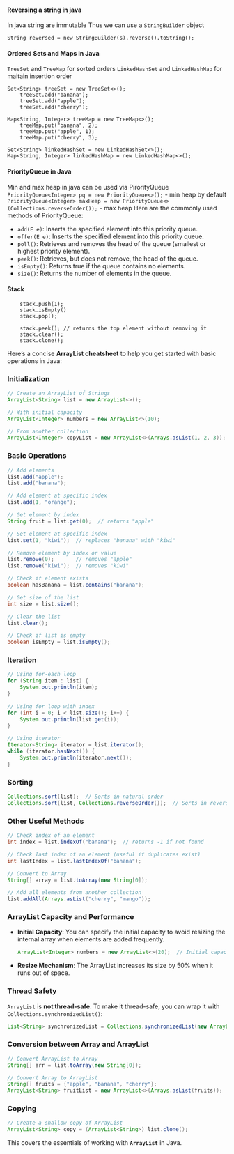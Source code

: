 #### Reversing a string in java
In java string are immutable 
Thus we can use a  `StringBuilder` object
```
String reversed = new StringBuilder(s).reverse().toString();
```

#### Ordered Sets and Maps in Java
`TreeSet` and `TreeMap` for sorted orders
`LinkedHashSet` and `LinkedHashMap` for maitain insertion order

```
Set<String> treeSet = new TreeSet<>();
    treeSet.add("banana");
    treeSet.add("apple");
    treeSet.add("cherry");

Map<String, Integer> treeMap = new TreeMap<>();
    treeMap.put("banana", 2);
    treeMap.put("apple", 1);
    treeMap.put("cherry", 3);

Set<String> linkedHashSet = new LinkedHashSet<>();
Map<String, Integer> linkedHashMap = new LinkedHashMap<>();
```

#### PriorityQueue in Java 
Min and max heap in java can be used via PirorityQueue 
`PriorityQueue<Integer> pq = new PriorityQueue<>();` - min heap by default
`PriorityQueue<Integer> maxHeap = new PriorityQueue<>(Collections.reverseOrder());` - max heap 
Here are the commonly used methods of PriorityQueue:

* `add(E e)`: Inserts the specified element into this priority queue.
* `offer(E e)`: Inserts the specified element into this priority queue.
* `poll()`: Retrieves and removes the head of the queue (smallest or highest priority element).
* `peek()`: Retrieves, but does not remove, the head of the queue.
* `isEmpty()`: Returns true if the queue contains no elements.
* `size()`: Returns the number of elements in the queue.


#### Stack 
``` Stack<Integer> stack = new Stack<>();
    stack.push(1);
    stack.isEmpty()
    stack.pop();

    stack.peek(); // returns the top element without removing it
    stack.clear();
    stack.clone();
```


Here’s a concise **ArrayList cheatsheet** to help you get started with basic operations in Java:

### **Initialization**
```java
// Create an ArrayList of Strings
ArrayList<String> list = new ArrayList<>();

// With initial capacity
ArrayList<Integer> numbers = new ArrayList<>(10);

// From another collection
ArrayList<Integer> copyList = new ArrayList<>(Arrays.asList(1, 2, 3));
```

### **Basic Operations**
```java
// Add elements
list.add("apple");
list.add("banana");

// Add element at specific index
list.add(1, "orange");

// Get element by index
String fruit = list.get(0);  // returns "apple"

// Set element at specific index
list.set(1, "kiwi");  // replaces "banana" with "kiwi"

// Remove element by index or value
list.remove(0);       // removes "apple"
list.remove("kiwi");  // removes "kiwi"

// Check if element exists
boolean hasBanana = list.contains("banana");

// Get size of the list
int size = list.size();

// Clear the list
list.clear();

// Check if list is empty
boolean isEmpty = list.isEmpty();
```

### **Iteration**
```java
// Using for-each loop
for (String item : list) {
    System.out.println(item);
}

// Using for loop with index
for (int i = 0; i < list.size(); i++) {
    System.out.println(list.get(i));
}

// Using iterator
Iterator<String> iterator = list.iterator();
while (iterator.hasNext()) {
    System.out.println(iterator.next());
}
```

### **Sorting**
```java
Collections.sort(list);  // Sorts in natural order
Collections.sort(list, Collections.reverseOrder());  // Sorts in reverse order
```

### **Other Useful Methods**
```java
// Check index of an element
int index = list.indexOf("banana");  // returns -1 if not found

// Check last index of an element (useful if duplicates exist)
int lastIndex = list.lastIndexOf("banana");

// Convert to Array
String[] array = list.toArray(new String[0]);

// Add all elements from another collection
list.addAll(Arrays.asList("cherry", "mango"));
```

### **ArrayList Capacity and Performance**
- **Initial Capacity**: You can specify the initial capacity to avoid resizing the internal array when elements are added frequently.
  ```java
  ArrayList<Integer> numbers = new ArrayList<>(20);  // Initial capacity set to 20
  ```

- **Resize Mechanism**: The ArrayList increases its size by 50% when it runs out of space.
  
### **Thread Safety**
`ArrayList` is **not thread-safe**. To make it thread-safe, you can wrap it with `Collections.synchronizedList()`:
```java
List<String> synchronizedList = Collections.synchronizedList(new ArrayList<>());
```

### **Conversion between Array and ArrayList**
```java
// Convert ArrayList to Array
String[] arr = list.toArray(new String[0]);

// Convert Array to ArrayList
String[] fruits = {"apple", "banana", "cherry"};
ArrayList<String> fruitList = new ArrayList<>(Arrays.asList(fruits));
```

### **Copying**
```java
// Create a shallow copy of ArrayList
ArrayList<String> copy = (ArrayList<String>) list.clone();
```

This covers the essentials of working with **`ArrayList`** in Java.